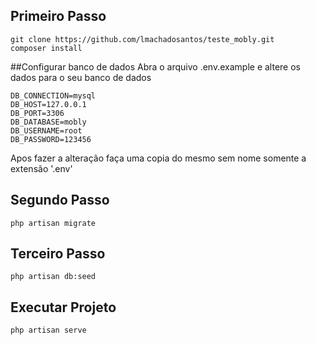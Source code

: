 ## Primeiro Passo

```
git clone https://github.com/lmachadosantos/teste_mobly.git
composer install
```

##Configurar banco de dados
Abra o arquivo .env.example e altere os dados para o seu banco de dados
```
DB_CONNECTION=mysql
DB_HOST=127.0.0.1
DB_PORT=3306
DB_DATABASE=mobly
DB_USERNAME=root
DB_PASSWORD=123456
```
Apos fazer a alteração faça uma copia do mesmo sem nome somente a extensão '.env'

## Segundo Passo

```
php artisan migrate
```

## Terceiro Passo

```
php artisan db:seed
```

## Executar Projeto

```
php artisan serve
```